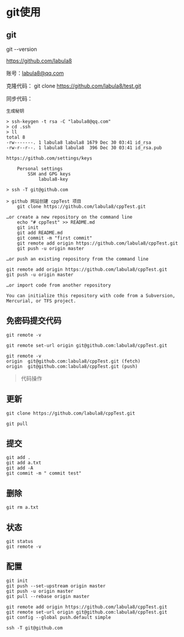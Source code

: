 # git使用

## git

git --version

https://github.com/labula8

账号：labula8@qq.com

克隆代码：
    git clone https://github.com/labula8/test.git

同步代码：

    生成秘钥

    > ssh-keygen -t rsa -C "labula8@qq.com"
    > cd .ssh
    > ll
    total 8
    -rw-------. 1 labula8 labula8 1679 Dec 30 03:41 id_rsa
    -rw-r--r--. 1 labula8 labula8  396 Dec 30 03:41 id_rsa.pub

    https://github.com/settings/keys

        Personal settings
            SSH and GPG keys
                labula8-key
                
    > ssh -T git@github.com

    > github 网站创建 cppTest 项目
        git clone https://github.com/labula8/cppTest.git
        
    …or create a new repository on the command line
        echo "# cppTest" >> README.md
        git init
        git add README.md
        git commit -m "first commit"
        git remote add origin https://github.com/labula8/cppTest.git
        git push -u origin master

    …or push an existing repository from the command line

    git remote add origin https://github.com/labula8/cppTest.git
    git push -u origin master

    …or import code from another repository

    You can initialize this repository with code from a Subversion, Mercurial, or TFS project.

## 免密码提交代码

    git remote -v

    git remote set-url origin git@github.com:labula8/cppTest.git

    git remote -v
    origin	git@github.com:labula8/cppTest.git (fetch)
    origin	git@github.com:labula8/cppTest.git (push)

> 代码操作

## 更新

    git clone https://github.com/labula8/cppTest.git

    git pull

## 提交

    git add .
    git add a.txt
    git add -A
    git commit -m " commit test"

## 删除

    git rm a.txt

## 状态

    git status
    git remote -v

## 配置
    git init
    git push --set-upstream origin master
    git push -u origin master
    git pull --rebase origin master

    git remote add origin https://github.com/labula8/cppTest.git
    git remote set-url origin git@github.com:labula8/cppTest.git
    git config --global push.default simple

    ssh -T git@github.com












